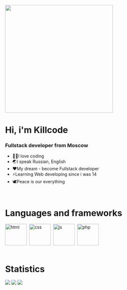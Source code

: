 <!-- my name -->

<div>
  <img src="http://images5.fanpop.com/image/photos/30800000/Killua-hunter-x-hunter-30817101-1006-564.jpg" witdh="700" height="350"/><br>
  <h1>Hi, i'm Killcode</h1>
  <h3>Fullstack developer from Moscow</h3>
</div>

<!-- my bio -->

<div id="bio">
  <ul>
    <li>👩‍💻I love coding</li>
    <li>🌏I speak Russian, English</li>
    <li>❤My dream - become Fullstack developer</li>
    <li>⚡Learning Web developing since i was 14</li>
    <li>🕊Peace is our everything</li>
  </ul>
</div><br>

<!--Languages and frameworks -->

<div id="LangFrame">
  <h1>Languages and frameworks</h1>
  <img src="https://cdn.jsdelivr.net/gh/devicons/devicon/icons/html5/html5-original-wordmark.svg" title="html" width="70" height="70"/>&nbsp;
  <img src="https://cdn.jsdelivr.net/gh/devicons/devicon/icons/css3/css3-original.svg" title="css" width="70" height="70"/>&nbsp;
  <img src="https://cdn.jsdelivr.net/gh/devicons/devicon/icons/javascript/javascript-original.svg" title="js" width="70" height="70"/>&nbsp;
  <img src="https://cdn.jsdelivr.net/gh/devicons/devicon/icons/php/php-plain.svg" title="php" width="70" height="70"/>&nbsp;
</div><br>

<!--Stats -->

# Statistics
![](http://github-profile-summary-cards.vercel.app/api/cards/profile-details?username=k1llcode&theme=default)
![](http://github-profile-summary-cards.vercel.app/api/cards/repos-per-language?username=k1llcode&theme=default)
![](http://github-profile-summary-cards.vercel.app/api/cards/most-commit-language?username=k1llcode&theme=default)



